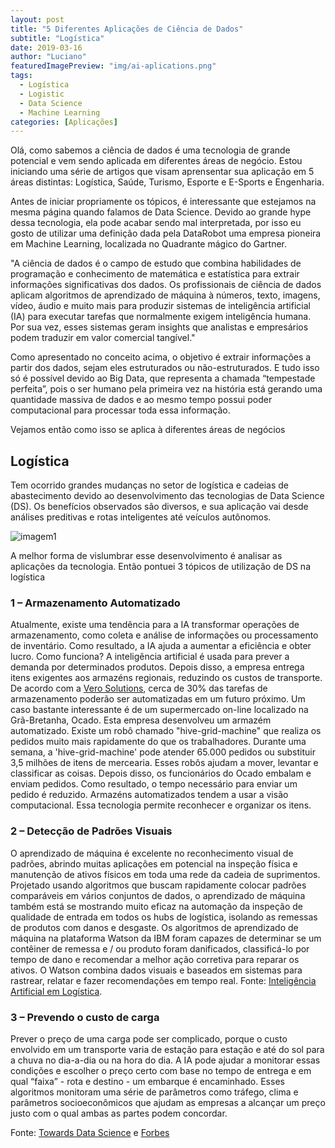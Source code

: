 ```yaml
---
layout: post
title: "5 Diferentes Aplicações de Ciência de Dados"
subtitle: "Logística"
date: 2019-03-16
author: "Luciano"
featuredImagePreview: "img/ai-aplications.png"
tags:
  - Logística
  - Logistic
  - Data Science
  - Machine Learning
categories: [Aplicações]
---
```


Olá, como sabemos a ciência de dados é uma tecnologia de grande potencial e vem sendo aplicada em diferentes áreas de negócio. Estou iniciando uma série de artigos que visam aprensentar sua aplicação em 5 áreas distintas: Logística, Saúde, Turismo, Esporte e E-Sports e Engenharia.

Antes de iniciar propriamente os tópicos, é interessante que estejamos na mesma página quando falamos de Data Science. Devido ao grande hype dessa tecnologia, ela pode acabar sendo mal interpretada, por isso eu gosto de utilizar uma definição dada pela DataRobot uma empresa pioneira em Machine Learning, localizada no Quadrante mágico do Gartner.

"A ciência de dados é o campo de estudo que combina habilidades de programação e conhecimento de matemática e estatística para extrair informações significativas dos dados. Os profissionais de ciência de dados aplicam algoritmos de aprendizado de máquina à números, texto, imagens, vídeo, áudio e muito mais para produzir sistemas de inteligência artificial (IA) para executar tarefas que normalmente exigem inteligência humana. Por sua vez, esses sistemas geram insights que analistas e empresários podem traduzir em valor comercial tangível."

Como apresentado no conceito acima, o objetivo é extrair informações a partir dos dados, sejam eles estruturados ou não-estruturados. E tudo isso só é possível devido ao Big Data, que representa a chamada “tempestade perfeita”, pois o ser humano pela primeira vez na história está gerando uma quantidade massiva de dados e ao mesmo tempo possui poder computacional para processar toda essa informação.

Vejamos então como isso se aplica à diferentes áreas de negócios

## Logística

Tem ocorrido grandes mudanças no setor de logística e cadeias de abastecimento devido ao desenvolvimento das tecnologias de Data Science (DS). Os benefícios observados são diversos, e sua aplicação vai desde análises preditivas e rotas inteligentes até veículos autônomos.

![imagem1](/img/post_0_interno1.jpg)

A melhor forma de vislumbrar esse desenvolvimento é analisar as aplicações da tecnologia. Então pontuei 3 tópicos de utilização de DS na logística

### 1 – Armazenamento Automatizado

Atualmente, existe uma tendência para a IA transformar operações de armazenamento, como coleta e análise de informações ou processamento de inventário. Como resultado, a IA ajuda a aumentar a eficiência e obter lucro. Como funciona? A inteligência artificial é usada para prever a demanda por determinados produtos. Depois disso, a empresa entrega itens exigentes aos armazéns regionais, reduzindo os custos de transporte.
De acordo com a [Vero Solutions](https://www.warehousinglogisticsinternational.com/how-will-ai-transform-the-smart-warehouse/), cerca de 30% das tarefas de armazenamento poderão ser automatizadas em um futuro próximo.
Um caso bastante interessante é de um supermercado on-line localizado na Grã-Bretanha, Ocado. Esta empresa desenvolveu um armazém automatizado. Existe um robô chamado "hive-grid-machine" que realiza os pedidos muito mais rapidamente do que os trabalhadores. Durante uma semana, a 'hive-grid-machine' pode atender 65.000 pedidos ou substituir 3,5 milhões de itens de mercearia. Esses robôs ajudam a mover, levantar e classificar as coisas. Depois disso, os funcionários do Ocado embalam e enviam pedidos. Como resultado, o tempo necessário para enviar um pedido é reduzido.
Armazéns automatizados tendem a usar a visão computacional. Essa tecnologia permite reconhecer e organizar os itens.

### 2 – Detecção de Padrões Visuais

O aprendizado de máquina é excelente no reconhecimento visual de padrões, abrindo muitas aplicações em potencial na inspeção física e manutenção de ativos físicos em toda uma rede da cadeia de suprimentos. Projetado usando algoritmos que buscam rapidamente colocar padrões comparáveis em vários conjuntos de dados, o aprendizado de máquina também está se mostrando muito eficaz na automação da inspeção de qualidade de entrada em todos os hubs de logística, isolando as remessas de produtos com danos e desgaste. Os algoritmos de aprendizado de máquina na plataforma Watson da IBM foram capazes de determinar se um contêiner de remessa e / ou produto foram danificados, classificá-lo por tempo de dano e recomendar a melhor ação corretiva para reparar os ativos. O Watson combina dados visuais e baseados em sistemas para rastrear, relatar e fazer recomendações em tempo real. Fonte: [Inteligência Artificial em Logística](https://www.ibm.com/downloads/cas/XOQW7Q0D).

### 3 – Prevendo o custo de carga

Prever o preço de uma carga pode ser complicado, porque o custo envolvido em um transporte varia de estação para estação e até do sol para a chuva no dia-a-dia ou na hora do dia. A IA pode ajudar a monitorar essas condições e escolher o preço certo com base no tempo de entrega e em qual “faixa” - rota e destino - um embarque é encaminhado. Esses algoritmos monitoram uma série de parâmetros como tráfego, clima e parâmetros socioeconômicos que ajudam as empresas a alcançar um preço justo com o qual ambas as partes podem concordar.

Fonte: [Towards Data Science](https://towardsdatascience.com/how-ai-changes-the-logistic-industry-3d55401778d) e [Forbes](https://www.forbes.com/sites/louiscolumbus/2018/06/11/10-ways-machine-learning-is-revolutionizing-supply-chain-management/#37936d9f3e37)
